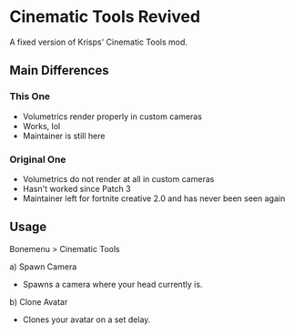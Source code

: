 # Cinematic Tools Revived
A fixed version of Krisps' Cinematic Tools mod.

## Main Differences
### This One
* Volumetrics render properly in custom cameras
* Works, lol
* Maintainer is still here
### Original One
* Volumetrics do not render at all in custom cameras
* Hasn't worked since Patch 3
* Maintainer left for fortnite creative 2.0 and has never been seen again

## Usage

Bonemenu > Cinematic Tools

a) Spawn Camera
 - Spawns a camera where your head currently is.

b) Clone Avatar
 - Clones your avatar on a set delay.